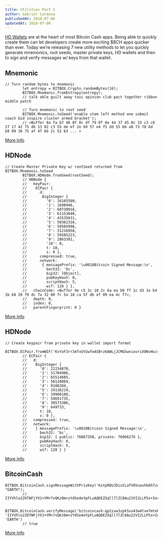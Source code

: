 ```yaml
---
title: Utilities Part 2
author: Gabriel Cardona
publishedAt: 2018-07-06
updatedAt: 2018-07-06
---
```


[HD Wallets](https://github.com/bitcoinbook/bitcoinbook/blob/develop/ch05.asciidoc) are at the heart of most Bitcoin Cash apps. Being able to quickly create them can let developers create more exciting $BCH apps quicker than ever. Today we’re releasing 7 new utility methods to let you quickly generate mnemonics, root seeds, master private keys, HD wallets and then to sign and verify messages w/ keys from that wallet.

## Mnemonic

    // Turn random bytes to mnemonic
            let entropy = BITBOX.Crypto.randomBytes(16);
            BITBOX.Mnemonic.fromEntropy(entropy);
            // talk able guilt away taxi opinion club pact together ribbon middle patch

            // Turn mnemonic to root seed
            BITBOX.Mnemonic.toSeed('enable stem left method one submit coach bid inspire cluster armed bracket');
            // <Buffer 0a fa b7 46 8f 0c df 79 0f 0e 44 37 45 0c 33 c3 c8 27 17 42 75 d6 13 02 c3 55 de ef 2e 69 57 e4 f5 dd 55 b6 a8 73 78 6d b8 09 36 75 af 4f 6b 2c 52 63 ... >

[More Info](bitbox/docs/mnemonic.html)

## HDNode

    // Create Master Private Key w/ rootSeed returned from BITBOX.Mnemonic.toSeed
            BITBOX.HDNode.fromSeed(rootSeed);
            // HDNode {
            //   keyPair:
            //    ECPair {
            //      d:
            //       BigInteger {
            //         '0': 16165580,
            //         '1': 1698946,
            //         '2': 60730916,
            //         '3': 61153040,
            //         '4': 43535631,
            //         '5': 50362316,
            //         '6': 59565996,
            //         '7': 31216958,
            //         '8': 59585223,
            //         '9': 2863301,
            //         '10': 0,
            //         t: 10,
            //         s: 0 },
            //      compressed: true,
            //      network:
            //       { messagePrefix: '\u0018Bitcoin Signed Message:\n',
            //         bech32: 'bc',
            //         bip32: [Object],
            //         pubKeyHash: 0,
            //         scriptHash: 5,
            //         wif: 128 } },
            //   chainCode: <Buffer 9e c5 3c 10 2c 6a ea b0 ff 1c d3 1e b4 1b b8 20 f9 dc 7a 32 08 fc 5a 18 ca 5f db ef 09 ea 4c f7>,
            //   depth: 0,
            //   index: 0,
            //   parentFingerprint: 0 }

[More Info](bitbox/docs/hdnode.html)

## HDNode

    // Create keypair from private key in wallet import format
            BITBOX.ECPair.fromWIF('KxYoF3rr34fxUtGwfeASBrz6AWLjJCMG5wniooriX8NvHucsTDFz');
            // ECPair {
            //   d:
            //    BigInteger {
            //      '0': 22234870,
            //      '1': 51704986,
            //      '2': 65514685,
            //      '3': 58120869,
            //      '4': 9188204,
            //      '5': 19136219,
            //      '6': 39908188,
            //      '7': 58691735,
            //      '8': 30573386,
            //      '9': 649733,
            //      t: 10,
            //      s: 0 },
            //   compressed: true,
            //   network:
            //    { messagePrefix: '\u0018Bitcoin Signed Message:\n',
            //      bech32: 'bc',
            //      bip32: { public: 76067358, private: 76066276 },
            //      pubKeyHash: 0,
            //      scriptHash: 5,
            //      wif: 128 } }

[More Info](bitbox/docs/ecpair.html)

## BitcoinCash

    BITBOX.BitcoinCash.signMessageWithPrivKey('KxtpRDUJDiutLaTV8Vuavhb6h7zq9YV9ZKA3dU79PCgYmNVmkkvS', "EARTH");
            // IIYVhlo2Z6TWFjYX1+YM+7vQKz0m+zYdSe4eYpFLuAQDEZXqll7lZC8Au22VI2LLP5x+IerZckVk3QQPsA3e8/8=

            BITBOX.BitcoinCash.verifyMessage('bitcoincash:qp2zvw3zpk5xx43w4tve7mtekd9kaxwj4uenq9eupv', 'IIYVhlo2Z6TWFjYX1+YM+7vQKz0m+zYdSe4eYpFLuAQDEZXqll7lZC8Au22VI2LLP5x+IerZckVk3QQPsA3e8/8=', 'EARTH')
            // true

[More Info](bitbox/docs/bitcoincash.html)
